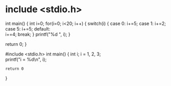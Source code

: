 # include <stdio.h>
int main()
{
   int i=0;
   for(i=0; i<20; i++)
   {
     switch(i)
     {
       case 0:
         i+=5;
       case 1:
         i+=2;
       case 5:
         i+=5;
       default:              
         i+=4;
         break;
     }
     printf("%d  ", i);
   }
 
   
   return 0;
}


#include <stdio.h>
int main()
{
    int i;
    i = 1, 2, 3;        
    printf("i = %d\n", i);

    return 0
}
